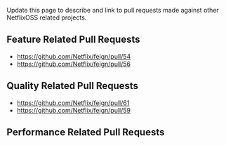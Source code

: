 Update this page to describe and link to pull requests made against other NetflixOSS related projects.

## Feature Related Pull Requests

* https://github.com/Netflix/feign/pull/54
* https://github.com/Netflix/feign/pull/56

## Quality Related Pull Requests

* https://github.com/Netflix/feign/pull/61
* https://github.com/Netflix/feign/pull/59

## Performance Related Pull Requests
